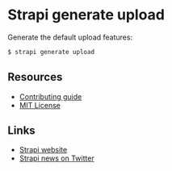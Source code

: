 # Strapi generate upload

Generate the default upload features:

```bash
$ strapi generate upload
```

## Resources

- [Contributing guide](CONTRIBUTING.md)
- [MIT License](LICENSE.md)

## Links

- [Strapi website](http://strapi.io/)
- [Strapi news on Twitter](https://twitter.com/strapijs)
